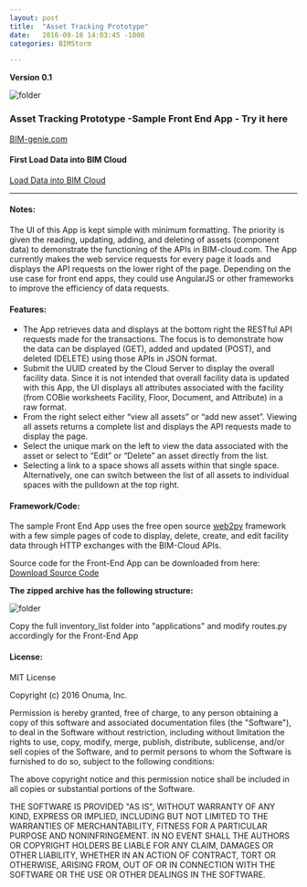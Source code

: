 ```yaml
---
layout: post
title:  "Asset Tracking Prototype"
date:   2016-09-18 14:03:45 -1000
categories: BIMStorm

---
```




**Version 0.1**


![folder](https://www.onuma.com/downloads/Asset_Tracking.088.jpg)

### Asset Tracking Prototype -Sample Front End App - Try it here

<a href="http://bim-genie.com" target="_blank">BIM-genie.com</a>

#### First Load Data into BIM Cloud

[Load Data into BIM Cloud](https://buildingsmartalliance.github.io/BIMStorm/bimstorm/2016/09/19/BIM-cloud.html)


_____________________

#### Notes:
The UI of this App is kept simple with minimum formatting. The priority is given the reading, updating, adding, and deleting of assets (component data) to demonstrate the functioning of the APIs in BIM-cloud.com.
The App currently makes the web service requests for every page it loads and displays the API requests on the lower right of the page. Depending on the use case for front end apps, they could use AngularJS or other frameworks to improve the efficiency of data requests.

#### Features:

- The App retrieves data and displays at the bottom right the RESTful API requests made for the transactions. The focus is to demonstrate how the data can be displayed (GET), added and updated (POST), and deleted (DELETE) using those APIs in JSON format.
- Submit the UUID created by the Cloud Server to display the overall facility data. Since it is not intended that overall facility data is updated with this App, the UI displays all attributes associated with the facility (from COBie worksheets Facility, Floor, Document, and Attribute) in a raw format.
- From the right select either “view all assets” or “add new asset”.
Viewing all assets returns a complete list and displays the API requests made to display the page.
- Select the unique mark on the left to view the data associated with the asset or select to “Edit” or “Delete” an asset directly from the list. 
- Selecting a link to a space shows all assets within that single space. Alternatively, one can switch between the list of all assets to individual spaces with the pulldown at the top right.

#### Framework/Code:

The sample Front End App uses the free open source <a href="http://web2py.com" target="_blank">web2py</a> framework with a few simple pages of code to display, delete, create, and edit facility data through HTTP exchanges with the BIM-Cloud APIs.

Source code for the Front-End App can be downloaded from here:
[Download Source Code](https://www.onuma.com/transfer/bimgenie.zip)

**The zipped archive has the following structure:**

![folder](https://www.onuma.com/transfer/front-end.png)

Copy the full inventory_list folder into "applications" and modify routes.py accordingly for the Front-End App

#### License:
MIT License

Copyright (c) 2016 Onuma, Inc.

Permission is hereby granted, free of charge, to any person obtaining a copy of this software and associated documentation files (the "Software"), to deal in the Software without restriction, including without limitation the rights to use, copy, modify, merge, publish, distribute, sublicense, and/or sell copies of the Software, and to permit persons to whom the Software is furnished to do so, subject to the following conditions:

The above copyright notice and this permission notice shall be included in all copies or substantial portions of the Software.

THE SOFTWARE IS PROVIDED "AS IS", WITHOUT WARRANTY OF ANY KIND, EXPRESS OR IMPLIED, INCLUDING BUT NOT LIMITED TO THE WARRANTIES OF MERCHANTABILITY, FITNESS FOR A PARTICULAR PURPOSE AND NONINFRINGEMENT. IN NO EVENT SHALL THE AUTHORS OR COPYRIGHT HOLDERS BE LIABLE FOR ANY CLAIM, DAMAGES OR OTHER LIABILITY, WHETHER IN AN ACTION OF CONTRACT, TORT OR OTHERWISE, ARISING FROM, OUT OF OR IN CONNECTION WITH THE SOFTWARE OR THE USE OR OTHER DEALINGS IN THE SOFTWARE.

